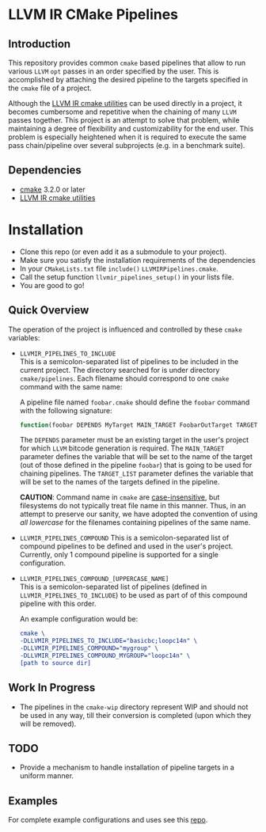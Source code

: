 # LLVM IR CMake Pipelines

## Introduction

This repository provides common `cmake` based pipelines that allow to run various `LLVM` `opt` passes in an order
specified by the user. This is accomplished by attaching the desired pipeline to the targets specified in the `cmake`
file of a project.

Although the [LLVM IR cmake utilities][2] can be used directly in a project, it becomes cumbersome and repetitive when
the chaining of many `LLVM` passes together. This project is an attempt to solve that problem, while maintaining a
degree of flexibility and customizability for the end user. This problem is especially heightened when it is required to
execute the same pass chain/pipeline over several subprojects (e.g. in a benchmark suite).

## Dependencies

-   [cmake][1] 3.2.0 or later
-   [LLVM IR cmake utilities][2]

# Installation

-   Clone this repo (or even add it as a submodule to your project).
-   Make sure you satisfy the installation requirements of the dependencies
-   In your `CMakeLists.txt` file `include()` `LLVMIRPipelines.cmake`.
-   Call the setup function `llvmir_pipelines_setup()` in your lists file.
-   You are good to go!

## Quick Overview

The operation of the project is influenced and controlled by these `cmake` variables:

-   `LLVMIR_PIPELINES_TO_INCLUDE`  
    This is a semicolon-separated list of pipelines to be included in the current project. The directory searched for is
    under directory `cmake/pipelines`. Each filename should correspond to one `cmake` command with the same name:  

      A pipeline file named `foobar.cmake` should define the `foobar` command with the following signature:

    ```cmake
    function(foobar DEPENDS MyTarget MAIN_TARGET FoobarOutTarget TARGET_LIST FoobarOutTargetList)
    ```

    The `DEPENDS` parameter must be an existing target in the user's project for which `LLVM` bitcode generation is
    required. The `MAIN_TARGET` parameter defines the variable that will be set to the name of the target (out of those 
    defined in the pipeline `foobar`) that is going to be used for chaining pipelines. The `TARGET_LIST` parameter
    defines the variable that will be set to the names of the targets defined in the pipeline.

    **CAUTION**: Command name in `cmake` are [case-insensitive][4], but filesystems do not typically treat file name in
    this manner. Thus, in an attempt to preserve our sanity, we have adopted the convention of using _all lowercase_ for
    the filenames containing pipelines of the same name.

-   `LLVMIR_PIPELINES_COMPOUND`
    This is a semicolon-separated list of compound pipelines to be defined and used in the user's project. Currently,
    only 1 compound pipeline is supported for a single configuration.

-   `LLVMIR_PIPELINES_COMPOUND_[UPPERCASE_NAME]`  
    This is a semicolon-separated list of pipelines (defined in `LLVMIR_PIPELINES_TO_INCLUDE`) to be used as part of of
    this compound pipeline with this order.

    An example configuration would be:

    ```cmake
    cmake \
    -DLLVMIR_PIPELINES_TO_INCLUDE="basicbc;loopc14n" \
    -DLLVMIR_PIPELINES_COMPOUND="mygroup" \
    -DLLVMIR_PIPELINES_COMPOUND_MYGROUP="loopc14n" \
    [path to source dir]
    ```

## Work In Progress

-   The pipelines in the `cmake-wip` directory represent WIP and should not be used in any way, till their conversion is
     completed (upon which they will be removed).

## TODO

-   Provide a mechanism to handle installation of pipeline targets in a uniform manner.

## Examples

For complete example configurations and uses see this [repo][3].

[1]: https://cmake.org

[2]: https://github.com/compor/llvm-ir-cmake-utils

[3]: https://github.com/compor/llvm-ir-cmake-pipelines-examples

[4]: https://cmake.org/cmake/help/latest/manual/cmake-language.7.html#syntax
